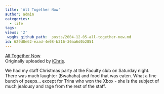 ```yaml
---
title: 'All Together Now'
author: admin
categories:
  - life
tags: 
views: '2'
_wpghs_github_path: _posts/2004-12-05-all-together-now.md
id: 629d8e62-eaad-4e08-b316-30aa6d0b2851
---
```

<p><a href="http://www.flickr.com/photos/lemon/1951558/" title="photo sharing"><img src="http://photos2.flickr.com/1951558_6159c30770_m.jpg" alt="" /></a><br />
<a href="http://www.flickr.com/photos/lemon/1951558/">All Together Now</a><br />
Originally uploaded by <a href="http://www.flickr.com/people/lemon/">iChris</a>.</p>
<p>We had my staff Christmas party at the Faculty club on Saturday night.  There was much laughter (Bwahaha) and food that was eaten.  What a fine bunch of peeps...  except for Trina who won the Xbox - she is the subject of much jealousy and rage from the rest of the staff.</p>
